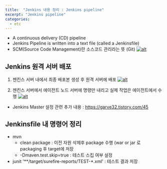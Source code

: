 ```yaml
---
title:  "Jenkins 내용 정리 : Jenkins pipeline"
excerpt: "Jenkins pipeline"
categories:
  - etc
---
```

+ A continuous delivery (CD) pipeline
+ Jenkins Pipeline is written into a text file (called a Jenkinsfile)
+ SCM(Source Code Management)란 소스코드 관리라는 뜻 (Git)
  [![alt](https://www.jenkins.io/doc/book/resources/pipeline/realworld-pipeline-flow.png)](https://www.jenkins.io/doc/book/resources/pipeline/realworld-pipeline-flow.png)

## Jenkins 원격 서버 배포
1. 젠킨스 서버 내에서 최종 배포본 생성 후 원격 서버에 배포
[![alt](https://img1.daumcdn.net/thumb/R1280x0/?scode=mtistory2&fname=https%3A%2F%2Fblog.kakaocdn.net%2Fdn%2Fr14gs%2FbtrlUOqEsew%2F1gMVkTeODVTtm8kYqyV0gk%2Fimg.png)](https://img1.daumcdn.net/thumb/R1280x0/?scode=mtistory2&fname=https%3A%2F%2Fblog.kakaocdn.net%2Fdn%2Fr14gs%2FbtrlUOqEsew%2F1gMVkTeODVTtm8kYqyV0gk%2Fimg.png)

2. 젠킨스 서버에서 에이전트 노드 서버에 명령만 내리고 실제 작업은 에이전트에서 수행
[![alt](https://img1.daumcdn.net/thumb/R1280x0/?scode=mtistory2&fname=https%3A%2F%2Fblog.kakaocdn.net%2Fdn%2FdLA2Fw%2FbtrlIljEMxq%2FW9sVGW5FdmI3htdCB1g5zk%2Fimg.png)](https://img1.daumcdn.net/thumb/R1280x0/?scode=mtistory2&fname=https%3A%2F%2Fblog.kakaocdn.net%2Fdn%2FdLA2Fw%2FbtrlIljEMxq%2FW9sVGW5FdmI3htdCB1g5zk%2Fimg.png)

+ Jenkins Master 설정 관련 추가 내용 : https://garve32.tistory.com/45

## Jenkinsfile 내 명령어 정리
+ mvn
  + clean package : 이전 자원 삭제후 package 수행 (war or jar 로 packaging 후 target에 저장
  + -Dmaven.test.skip=true : 테스트 스킵 여부 설정
+ junit '**/target/surefire-reports/TEST-*.xml' : 테스트 결과 저장 


